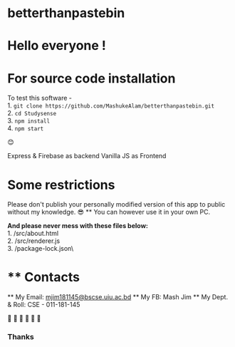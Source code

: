 # betterthanpastebin

# Hello everyone !




# For source code installation
To test this software -\
	1. `git clone https://github.com/MashukeAlam/betterthanpastebin.git`\
	2. `cd Studysense`\
	3. `npm install`\
	4. `npm start`
	


:blush:
	
Express & Firebase as backend 
Vanilla JS as Frontend



# Some restrictions
Please don't publish your personally modified version of this app to public without my knowledge. :sunglasses: ** You can however use it in your own PC.

<b>And please never mess with these files below:</b>\
	1. /src/about.html\
	2. /src/renderer.js\
	3. /package-lock.json\
	


	
# ** Contacts
** My Email: mjim181145@bscse.uiu.ac.bd
** My FB: Mash Jim
** My Dept. & Roll: CSE - 011-181-145


:green_heart: :green_heart: :green_heart:
:purple_heart: :purple_heart: :purple_heart:
### Thanks
